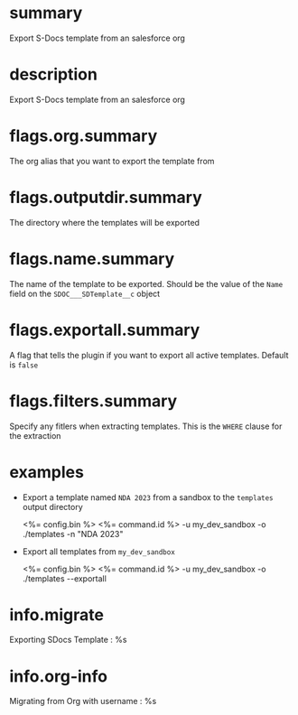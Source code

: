 # summary

Export S-Docs template from an salesforce org

# description

Export S-Docs template from an salesforce org

# flags.org.summary

The org alias that you want to export the template from

# flags.outputdir.summary

The directory where the templates will be exported

# flags.name.summary

The name of the template to be exported. Should be the value of the `Name` field on the `SDOC___SDTemplate__c` object

# flags.exportall.summary

A flag that tells the plugin if you want to export all active templates. Default is `false`

# flags.filters.summary

Specify any fitlers when extracting templates. This is the `WHERE` clause for the extraction

# examples

- Export a template named `NDA 2023` from a sandbox to the `templates` output directory

  <%= config.bin %> <%= command.id %> -u my_dev_sandbox -o ./templates -n "NDA 2023"

- Export all templates from `my_dev_sandbox`

  <%= config.bin %> <%= command.id %> -u my_dev_sandbox -o ./templates --exportall

# info.migrate

Exporting SDocs Template : %s

# info.org-info

Migrating from Org with username : %s
